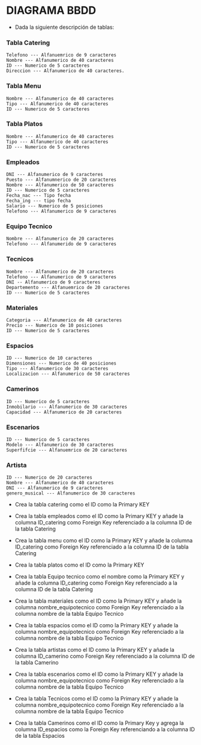 # DIAGRAMA BBDD

- Dada la siguiente descripción de tablas:

### Tabla Catering
    Telefono --- Alfanuemrico de 9 caracteres
    Nombre --- Alfanumerico de 40 caracteres
    ID --- Numerico de 5 caracteres
    Direccion --- Alfanumerico de 40 caracteres.

### Tabla Menu
    Nombre --- Alfanumerico de 40 caracteres
    Tipo --- Alfanumerico de 40 caracteres
    ID --- Numerico de 5 caracteres

### Tabla Platos
    Nombre --- Alfanumerico de 40 caracteres
    Tipo --- Alfanumerico de 40 caracteres
    ID --- Numerico de 5 caracteres

### Empleados
    DNI --- Alfanumerico de 9 caracteres
    Puesto --- Alfanumnerico de 20 caracteres
    Nombre --- Alfanumerico de 50 caracteres
    ID --- Numerico de 5 caracteres
    Fecha_nac --- Tipo fecha
    Fecha_ing --- tipo fecha
    Salario --- Numerico de 5 posiciones
    Telefono --- Alfanumerico de 9 caracteres

### Equipo Tecnico
    Nombre --- Alfanumerico de 20 caracteres
    Telefono --- Alfanumerido de 9 caracteres

### Tecnicos
    Nombre --- Alfanumerico de 20 caracteres
    Telefono --- Alfanumerico de 9 caracteres
    DNI -- Alfanumerico de 9 caracteres
    Departemento --- Alfanuemrico de 20 caracteres
    ID --- Numerico de 5 caracteres

###  Materiales
    Categoria --- Alfanumerico de 40 caracteres
    Precio --- Numerico de 10 posiciones
    ID --- Numerico de 5 caracteres

### Espacios
    ID --- Numerico de 10 caracteres
    Dimensiones --- Numerico de 40 posiciones
    Tipo --- Alfanumerico de 30 caracteres
    Localizacion --- Alfanumerico de 50 caracteres

### Camerinos
    ID --- Numerico de 5 caracteres
    Inmobilario --- Alfanumerico de 30 caracteres
    Capacidad --- Alfanumerico de 20 caracteres

### Escenarios
    ID --- Numerico de 5 caracteres
    Modelo --- Alfanumerico de 30 caracteres
    Superfifcie --- Alfanuemrico de 20 caracteres

### Artista
    ID --- Numerico de 20 caracteres
    Nombre --- Alfanumerico de 40 caracteres
    DNI --- Alfanumerico de 9 caracteres
    genero_musical --- Alfanumerico de 30 caracteres


- Crea la tabla catering como el ID como la Primary KEY

- Crea la tabla empleados como el ID como la Primary KEY y  añade la columna ID_catering como Foreign Key referenciado a la columna ID de la tabla Catering 

- Crea la tabla menu como el ID como la Primary KEY y  añade la columna ID_catering como Foreign Key referenciado a la columna ID de la tabla Catering

- Crea la tabla platos como el ID como la Primary KEY

- Crea la tabla Equipo tecnico como el nombre como la Primary KEY y  añade la columna ID_catering como Foreign Key referenciado a la columna ID de la tabla Catering

- Crea la tabla materiales como el ID como la Primary KEY y  añade la columna nombre_equipotecnico como Foreign Key referenciado a la columna nombre de la tabla Equipo Tecnico

- Crea la tabla espacios como el ID como la Primary KEY y  añade la columna nombre_equipotecnico como Foreign Key referenciado a la columna nombre de la tabla Equipo Tecnico

- Crea la tabla artistas como el ID como la Primary KEY y  añade la columna ID_camerino como Foreign Key referenciado a la columna ID de la tabla Camerino
 
- Crea la tabla escenarios como el ID como la Primary KEY  y  añade la columna nombre_equipotecnico como Foreign Key referenciado a la columna nombre de la tabla Equipo Tecnico

- Crea la tabla Tecnicos como el ID como la Primary KEY y  añade la columna nombre_equipotecnico como Foreign Key referenciado a la columna nombre de la tabla Equipo Tecnico

- Crea la tabla Camerinos como  el ID como la Primary Key y agrega la columna  ID_espacios como la Foreign Key referenciando a la columna ID de la tabla Espacios
